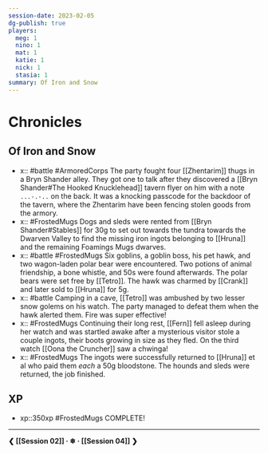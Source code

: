 ```yaml
---
session-date: 2023-02-05
dg-publish: true
players: 
  meg: 1
  nino: 1
  mat: 1
  katie: 1
  nick: 1
  stasia: 1
summary: Of Iron and Snow
---
```


# Chronicles
## Of Iron and Snow

- x:: #battle #ArmoredCorps The party fought four [[Zhentarim]] thugs in a Bryn Shander alley. They got one to talk after they discovered a [[Bryn Shander#The Hooked Knucklehead]] tavern flyer on him with a note `...-.-..` on the back. It was a knocking passcode for the backdoor of the tavern, where the Zhentarim have been fencing stolen goods from the armory.
- x:: #FrostedMugs Dogs and sleds were rented from [[Bryn Shander#Stables]] for 30g to set out towards the tundra towards the Dwarven Valley to find the missing iron ingots belonging to [[Hruna]] and the remaining Foamings Mugs dwarves.
- x:: #battle #FrostedMugs Six goblins, a goblin boss, his pet hawk, and two wagon-laden polar bear were encountered. Two potions of animal friendship, a bone whistle, and 50s were found afterwards. The polar bears were set free by [[Tetro]]. The hawk was charmed by [[Crank]] and later sold to [[Hruna]] for 5g.
- x:: #battle Camping in a cave, [[Tetro]] was ambushed by two lesser snow golems on his watch. The party managed to defeat them when the hawk alerted them. Fire was super effective!
- x:: #FrostedMugs Continuing their long rest, [[Fern]] fell asleep during her watch and was startled awake after a mysterious visitor stole a couple ingots, their boots growing in size as they fled. On the third watch [[Oona the Cruncher]] saw a chwinga!
- x:: #FrostedMugs The ingots were successfully returned to [[Hruna]] et al who paid them *each* a 50g bloodstone. The hounds and sleds were returned, the job finished.

## XP
- xp::350xp #FrostedMugs COMPLETE!
--- 
**❮ [[Session 02]] · ❄ ·  [[Session 04]] ❯**
